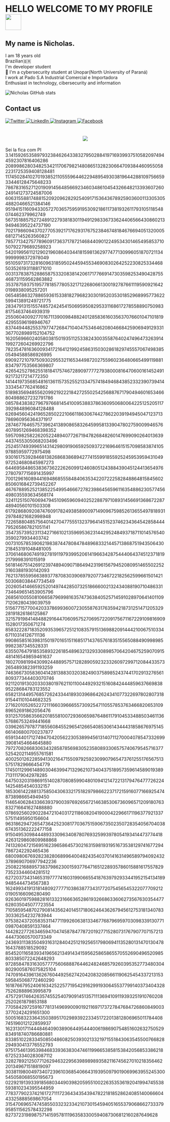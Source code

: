 # HELLO WELCOME TO MY PROFILE <img src="https://c.tenor.com/V0SKXgqIVW0AAAAM/baby-groot-baby-groot-brasil.gif" width="50">

## My name is Nicholas.

I am 18 years old<br>
Brazilian🇧🇷 <br>
I'm developer student <br>
 📕 I'm a cybersecurity student at Unopar(North University of Paraná)<br>
I work at Pado S.A Industrial Comercial e Importadora<br>
Enthusiast in technology, cibersecurity and information<br>

![Nicholas GitHub stats](https://github-readme-stats.vercel.app/api?username=jean-pablo&theme=vision-friendly-dark&show_icons=true)


  ## Contact us<br>
  

  <a href="https://twitter.com/cachapo22" target="_blank">
    <img src="https://img.shields.io/badge/twitter-%231DA1F2.svg?&style=for-the-badge&logo=twitter&logoColor=white&color=071A2C" alt="Twitter"/>
  </a>
  <a href="https://www.linkedin.com/in/nicholas-souza-4943a319a" target="_blank">
    <img src="https://img.shields.io/badge/linkedin-%230077B5.svg?&style=for-the-badge&logo=linkedin&logoColor=white&color=071A2C" alt="LinkedIn"/>
  </a>
  <a href="https://instagram.com/sundeiy" target="_blank">
    <img src="https://img.shields.io/badge/instagram-%23E4405F.svg?&style=for-the-badge&logo=instagram&logoColor=white&color=071A2C" alt="Instagram"/>
  </a>
   <a href="https://www.facebook.com/nicholas.souza.3158" target="_blank">
    <img src="https://img.shields.io/badge/facebook-%231877F2.svg?&style=for-the-badge&logo=facebook&logoColor=white&color=071A2C" alt="Facebook"/>
  </a>
  
<h1 align="center">
  <img src="https://rashmanly.files.wordpress.com/2014/09/hacker1.gif?w=452&h=508"/>
</h1>
Sei la fica com PI <br>
3.141592653589793238462643383279502884197169399375105820974944592307816406286
208998628034825342117067982148086513282306647093844609550582231725359408128481
117450284102701938521105559644622948954930381964428810975665933446128475648233
786783165271201909145648566923460348610454326648213393607260249141273724587006
606315588174881520920962829254091715364367892590360011330530548820466521384146
951941511609433057270365759591953092186117381932611793105118548074462379962749
567351885752724891227938183011949129833673362440656643086021394946395224737190
702179860943702770539217176293176752384674818467669405132000568127145263560827
785771342757789609173637178721468440901224953430146549585371050792279689258923
542019956112129021960864034418159813629774771309960518707211349999998372978049
951059731732816096318595024459455346908302642522308253344685035261931188171010
003137838752886587533208381420617177669147303598253490428755468731159562863882
353787593751957781857780532171226806613001927876611195909216420198938095257201
065485863278865936153381827968230301952035301852968995773622599413891249721775
283479131515574857242454150695950829533116861727855889075098381754637464939319
255060400927701671139009848824012858361603563707660104710181942955596198946767
837449448255379774726847104047534646208046684259069491293313677028989152104752
162056966024058038150193511253382430035587640247496473263914199272604269922796
782354781636009341721641219924586315030286182974555706749838505494588586926995
690927210797509302955321165344987202755960236480665499119881834797753566369807
426542527862551818417574672890977772793800081647060016145249192173217214772350
141441973568548161361157352552133475741849468438523323907394143334547762416862
518983569485562099219222184272550254256887671790494601653466804988627232791786
085784383827967976681454100953883786360950680064225125205117392984896084128488
626945604241965285022210661186306744278622039194945047123713786960956364371917
287467764657573962413890865832645995813390478027590099465764078951269468398352
595709825822620522489407726719478268482601476990902640136394437455305068203496
252451749399651431429809190659250937221696461515709858387410597885959772975498
930161753928468138268683868942774155991855925245953959431049972524680845987273
644695848653836736222626099124608051243884390451244136549762780797715691435997
700129616089441694868555848406353422072225828488648158456028506016842739452267
467678895252138522549954666727823986456596116354886230577456498035593634568174
324112515076069479451096596094025228879710893145669136867228748940560101503308
617928680920874760917824938589009714909675985261365549781893129784821682998948
722658804857564014270477555132379641451523746234364542858444795265867821051141
354735739523113427166102135969536231442952484937187110145765403590279934403742
007310578539062198387447808478489683321445713868751943506430218453191048481005
370614680674919278191197939952061419663428754440643745123718192179998391015919
561814675142691239748940907186494231961567945208095146550225231603881930142093
762137855956638937787083039069792077346722182562599661501421503068038447734549
202605414665925201497442850732518666002132434088190710486331734649651453905796
268561005508106658796998163574736384052571459102897064140110971206280439039759
515677157700420337869936007230558763176359421873125147120532928191826186125867
321579198414848829164470609575270695722091756711672291098169091528017350671274
858322287183520935396572512108357915136988209144421006751033467110314126711136
990865851639831501970165151168517143765761835155650884909989859982387345528331
635507647918535893226185489632132933089857064204675259070915481416549859461637
180270981994309924488957571282890592323326097299712084433573265489382391193259
746366730583604142813883032038249037589852437441702913276561809377344403070746
921120191302033038019762110110044929321516084244485963766983895228684783123552
658213144957685726243344189303968642624341077322697802807318915441101044682325
271620105265227211166039666557309254711055785376346682065310989652691862056476
931257058635662018558100729360659876486117910453348850346113657686753249441668
039626579787718556084552965412665408530614344431858676975145661406800700237877
659134401712749470420562230538994561314071127000407854733269939081454664645880
797270826683063432858785698305235808933065757406795457163775254202114955761581
400250126228594130216471550979259230990796547376125517656751357517829666454779
174501129961489030463994713296210734043751895735961458901938971311179042978285
647503203198691514028708085990480109412147221317947647772622414254854540332157
185306142288137585043063321751829798662237172159160771669254748738986654949450
114654062843366393790039769265672146385306736096571209180763832716641627488880
078692560290228472104031721186082041900042296617119637792133757511495950156604
963186294726547364252308177036751590673502350728354056704038674351362222477158
915049530984448933309634087807693259939780541934144737744184263129860809988868
741326047215695162396586457302163159819319516735381297416772947867242292465436
680098067692823828068996400482435403701416314965897940924323789690706977942236
250822168895738379862300159377647165122893578601588161755782973523344604281512
627203734314653197777416031990665541876397929334419521541341899485444734567383
162499341913181480927777103863877343177207545654532207770921201905166096280490
926360197598828161332316663652861932668633606273567630354477628035045077723554
710585954870279081435624014517180624643626794561275318134078330336254232783944
975382437205835311477119926063813346776879695970309833913077109870408591337464
144282277263465947047458784778720192771528073176790770715721344473060570073349
243693113835049316312840425121925651798069411352801314701304781643788518529092
854520116583934196562134914341595625865865570552690496520985803385072242648293
972858478316305777756068887644624824685792603953527734803048029005876075825104
747091643961362676044925627420420832085661190625454337213153595845068772460290
161876679524061634252257719542916299193064553779914037340432875262888963995879
475729174642635745525407909145135711136941091193932519107602082520261879853188
770584297259167781314969900901921169717372784768472686084900337702424291651300
500516832336435038951702989392233451722013812806965011784408745196012122859937
162313017114448464090389064495444006198690754851602632750529834918740786680881
833851022833450850486082503930213321971551843063545500766828294930413776552793
975175461395398468339363830474611996653858153842056853386218672523340283087112
328278921250771262946322956398989893582116745627010218356462201349671518819097
303811980049734072396103685406643193950979019069963955245300545058068550195673
022921913933918568034490398205955100226353536192041994745538593810234395544959
778377902374216172711172364343543947822181852862408514006660443325888569867054
315470696574745855033232334210730154594051655379068662733379958511562578432298
82737231989875714159578111963583300594087306812160287649628
  
